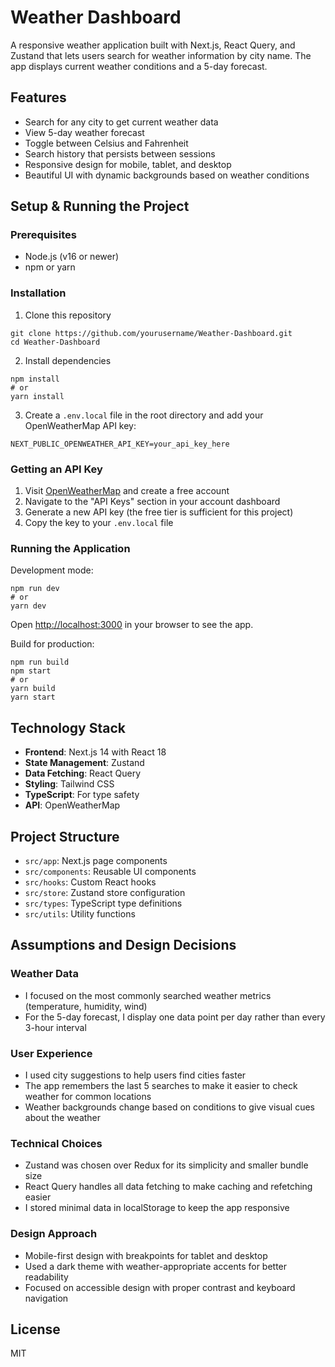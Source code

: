 # Weather Dashboard

A responsive weather application built with Next.js, React Query, and Zustand that lets users search for weather information by city name. The app displays current weather conditions and a 5-day forecast.

## Features

- Search for any city to get current weather data
- View 5-day weather forecast
- Toggle between Celsius and Fahrenheit
- Search history that persists between sessions
- Responsive design for mobile, tablet, and desktop
- Beautiful UI with dynamic backgrounds based on weather conditions

## Setup & Running the Project

### Prerequisites

- Node.js (v16 or newer)
- npm or yarn

### Installation

1. Clone this repository

```
git clone https://github.com/yourusername/Weather-Dashboard.git
cd Weather-Dashboard
```

2. Install dependencies

```
npm install
# or
yarn install
```

3. Create a `.env.local` file in the root directory and add your OpenWeatherMap API key:

```
NEXT_PUBLIC_OPENWEATHER_API_KEY=your_api_key_here
```

### Getting an API Key

1. Visit [OpenWeatherMap](https://openweathermap.org/) and create a free account
2. Navigate to the "API Keys" section in your account dashboard
3. Generate a new API key (the free tier is sufficient for this project)
4. Copy the key to your `.env.local` file

### Running the Application

Development mode:

```
npm run dev
# or
yarn dev
```

Open [http://localhost:3000](http://localhost:3000) in your browser to see the app.

Build for production:

```
npm run build
npm start
# or
yarn build
yarn start
```

## Technology Stack

- **Frontend**: Next.js 14 with React 18
- **State Management**: Zustand
- **Data Fetching**: React Query
- **Styling**: Tailwind CSS
- **TypeScript**: For type safety
- **API**: OpenWeatherMap

## Project Structure

- `src/app`: Next.js page components
- `src/components`: Reusable UI components
- `src/hooks`: Custom React hooks
- `src/store`: Zustand store configuration
- `src/types`: TypeScript type definitions
- `src/utils`: Utility functions

## Assumptions and Design Decisions

### Weather Data

- I focused on the most commonly searched weather metrics (temperature, humidity, wind)
- For the 5-day forecast, I display one data point per day rather than every 3-hour interval

### User Experience

- I used city suggestions to help users find cities faster
- The app remembers the last 5 searches to make it easier to check weather for common locations
- Weather backgrounds change based on conditions to give visual cues about the weather

### Technical Choices

- Zustand was chosen over Redux for its simplicity and smaller bundle size
- React Query handles all data fetching to make caching and refetching easier
- I stored minimal data in localStorage to keep the app responsive

### Design Approach

- Mobile-first design with breakpoints for tablet and desktop
- Used a dark theme with weather-appropriate accents for better readability
- Focused on accessible design with proper contrast and keyboard navigation

## License

MIT
